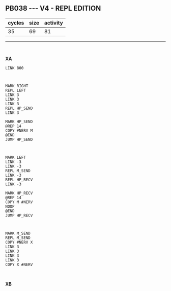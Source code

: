 ## PB038 --- V4 - REPL EDITION

| cycles | size | activity |
| ------ | ---- | -------- |
| 35 | 69 | 81 |
<hr>
<br>

**XA**

```
LINK 800



MARK RIGHT
REPL LEFT
LINK 3
LINK 3
LINK 3
REPL HP_SEND
LINK 3

MARK HP_SEND
@REP 14
COPY #NERV M
@END
JUMP HP_SEND



MARK LEFT
LINK -3
LINK -3
REPL M_SEND
LINK -3
REPL HP_RECV
LINK -3

MARK HP_RECV
@REP 14
COPY M #NERV
NOOP
@END
JUMP HP_RECV



MARK M_SEND
REPL M_SEND
COPY #NERV X
LINK 3
LINK 3
LINK 3
LINK 3
COPY X #NERV
```

<br>

**XB**

```

```
